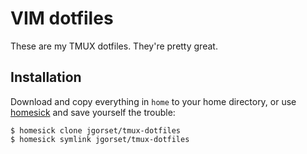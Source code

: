 # VIM dotfiles

These are my TMUX dotfiles. They're pretty great.

## Installation

Download and copy everything in `home` to your home directory, or use
[homesick](https://github.com/technicalpickles/homesick) and save
yourself the trouble:

    $ homesick clone jgorset/tmux-dotfiles
    $ homesick symlink jgorset/tmux-dotfiles

